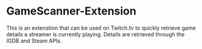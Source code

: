 # GameScanner-Extension

This is an extenstion that can be used on Twitch.tv to quickly retrieve game details a streamer is currently playing. Details are retrieved through the IGDB and Steam APIs.
